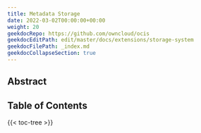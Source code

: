 ```yaml
---
title: Metadata Storage
date: 2022-03-02T00:00:00+00:00
weight: 20
geekdocRepo: https://github.com/owncloud/ocis
geekdocEditPath: edit/master/docs/extensions/storage-system
geekdocFilePath: _index.md
geekdocCollapseSection: true
---
```


## Abstract


## Table of Contents

{{< toc-tree >}}
